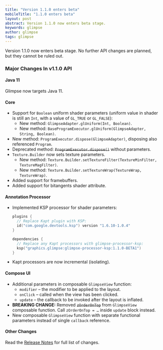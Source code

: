 ```yaml
---
title: "Version 1.1.0 enters beta"
mobileTitle: "1.1.0 enters beta"
layout: post
abstract: Version 1.1.0 now enters beta stage.
keywords: glimpse
author: glimpse
tags: glimpse
---
```


Version 1.1.0 now enters beta stage.
No further API changes are planned, but they cannot be ruled out.

### Major Changes In v1.1.0 API

#### Java 11

Glimpse now targets Java 11.

#### Core

- Support for `Boolean` uniform shader parameters
  (uniform value in shader is still an `Int`, with a value of `GL_TRUE` or `GL_FALSE`):
  - New method: `GlimpseAdapter.glUniform(Int, Boolean)`.
  - New method: `BaseProgramExecutor.glUniform(GlimpseAdapter, String, Boolean)`.
- New method: `ProgramExecutor.dispose(GlimpseAdapter)`, disposing also referenced `Program`.
- Deprecated method: ~~`ProgramExecutor.dispose()`~~ without parameters.
- `Texture.Builder` now sets texture parameters.
  - New method: `Texture.Builder.setTextureFilter(TextureMinFilter, TextureMagFilter)`.
  - New method: `Texture.Builder.setTextureWrap(TextureWrap, TextureWrap)`.
- Added support for framebuffers.
- Added support for bitangents shader attribute.

#### Annotation Processor

- Implemented KSP processor for shader parameters:
  ```kotlin
  plugins {
    // Replace Kapt plugin with KSP:
    id("com.google.devtools.ksp") version "1.6.10-1.0.4"
  }
  
  dependencies {
    // Replace any Kapt processors with glimpse-processor-ksp:
    ksp("graphics.glimpse:glimpse-processor-ksp:1.1.0-BETA1")
  }
  ```
- Kapt processors are now incremental (isolating).

#### Compose UI

- Additional parameters in composable `GlimpseView` function:
    - `modifier` – the modifier to be applied to the layout.
    - `onClick` – called when the view has been clicked.
    - `update` – the callback to be invoked after the layout is inflated.
- **BREAKING CHANGE:** Removed ~~`zOrderOnTop`~~ from `GlimpseView` composable function.
  Call `zOrderOnTop = …` inside `update` block instead.
- New composable `GlimpseView` function with separate functional parameters instead of single `callback` reference.

#### Other Changes

Read the [Release Notes] for full list of changes.


[Release Notes]: https://github.com/glimpse-graphics/glimpse/releases/tag/v1.1.0-BETA1

